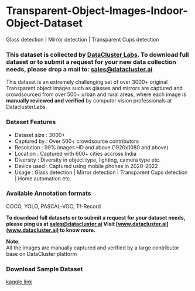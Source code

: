 # Transparent-Object-Images-Indoor-Object-Dataset
Glass detection | Mirror detection | Transparent Cups detection


### **This dataset is collected by [DataCluster Labs](www.datacluster.ai). To download full dataset or to submit a request for your new data collection needs, please drop a mail to:&nbsp;[sales@datacluster.ai](mailto:sales@datacluster.ai)**

This dataset is an extremely challenging set of over 3000+ original Transparent object images such as glasses and mirrors are captured and crowdsourced from over 500+ urban and rural areas, where each image is **manually reviewed and verified** by computer vision professionals at DataclusterLabs.

### **Dataset Features**

- Dataset size   : 3000+
- Captured by  : Over 500+ crowdsource contributors
- Resolution     : 99% images HD and above (1920x1080 and above)
- Location        : Captured with 600+ cities accross India
- Diversity        : Diversity in object type, lighting, camera type etc.
- Device used  : Captured using mobile phones in 2020-2022
- Usage            : Glass detection | Mirror detection | Transparent Cups detection | Home automation etc.
### Available Annotation formats

COCO, YOLO, PASCAL-VOC, Tf-Record

**To download full datasets or to submit a request for your dataset needs, please ping us at [sales@datacluster.ai](sales@datacluster.ai) Visit [www.datacluster.ai](www.datacluster.ai) to know more.**  

**Note**:  
All the images are manually captured and verified by a large contributor base on DataCluster platform

### **Download Sample Dataset**  
[kaggle link](https://www.kaggle.com/datasets/dataclusterlabs/transparent-object-detection)
